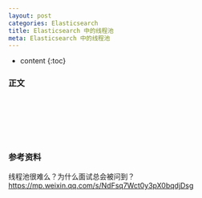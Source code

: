 ```yaml
---
layout: post
categories: Elasticsearch
title: Elasticsearch 中的线程池
meta: Elasticsearch 中的线程池
---
```

* content
{:toc}

### 正文



<br/><br/><br/><br/><br/>
### 参考资料

线程池很难么？为什么面试总会被问到？ <https://mp.weixin.qq.com/s/NdFsq7Wct0y3pX0bqdjDsg>